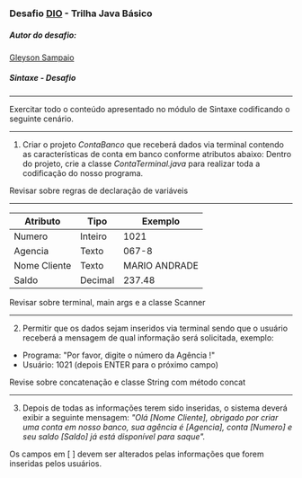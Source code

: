 ###  Desafio [DIO](www.dio.me) - Trilha Java Básico

##### Autor do desafio:
[Gleyson Sampaio](https://github.com/glysns)


##### Sintaxe - Desafio
***
Exercitar todo o conteúdo apresentado no módulo de Sintaxe codificando o seguinte cenário.
***

1. Criar o projeto *ContaBanco* que receberá dados via terminal contendo as características de conta em banco conforme atributos abaixo:
   Dentro do projeto, crie a classe *ContaTerminal.java* para realizar toda a codificação do nosso programa.
   
Revisar sobre regras de declaração de variáveis
***
Atributo |	Tipo	 | Exemplo
---------|---------|--------
Numero |	Inteiro	| 1021
Agencia	| Texto	 | 067-8
Nome Cliente| Texto |	MARIO ANDRADE
Saldo	| Decimal	| 237.48

Revisar sobre terminal, main args e a classe Scanner
***
2. Permitir que os dados sejam inseridos via terminal sendo que o usuário receberá a mensagem de qual informação será solicitada, exemplo:
* Programa: "Por favor, digite o número da Agência !"
* Usuário: 1021 (depois ENTER para o próximo campo)
  
Revise sobre concatenação e classe String com método concat
***
3. Depois de todas as informações terem sido inseridas, o sistema deverá exibir a seguinte mensagem:
*"Olá [Nome Cliente], obrigado por criar uma conta em nosso banco, sua agência é [Agencia], conta [Numero] e seu saldo [Saldo] já está disponível para saque".*

Os campos em [ ] devem ser alterados pelas informações que forem inseridas pelos usuários.
